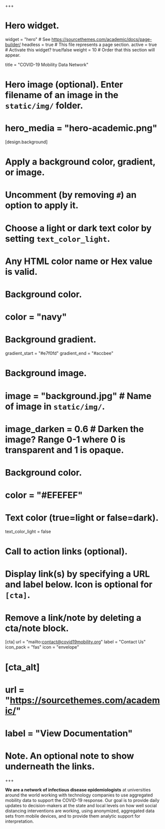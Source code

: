 +++
# Hero widget.
widget = "hero"  # See https://sourcethemes.com/academic/docs/page-builder/
headless = true  # This file represents a page section.
active = true  # Activate this widget? true/false
weight = 10  # Order that this section will appear.

title = "COVID-19 Mobility Data Network"

# Hero image (optional). Enter filename of an image in the `static/img/` folder.
# hero_media = "hero-academic.png"

[design.background]
  # Apply a background color, gradient, or image.
  #   Uncomment (by removing `#`) an option to apply it.
  #   Choose a light or dark text color by setting `text_color_light`.
  #   Any HTML color name or Hex value is valid.
  
  # Background color.
  # color = "navy"
  
  # Background gradient.
  gradient_start = "#e7f0fd"
  gradient_end = "#accbee"
  
  # Background image.
  # image = "background.jpg"  # Name of image in `static/img/`.
  # image_darken = 0.6  # Darken the image? Range 0-1 where 0 is transparent and 1 is opaque.

  # Background color.
  #  color = "#EFEFEF"

  # Text color (true=light or false=dark).
  text_color_light = false

# Call to action links (optional).
#   Display link(s) by specifying a URL and label below. Icon is optional for `[cta]`.
#   Remove a link/note by deleting a cta/note block.
[cta]
  url = "mailto:contact@covid19mobility.org"
  label = "Contact Us"
  icon_pack = "fas"
  icon = "envelope"
  
# [cta_alt]
#  url = "https://sourcethemes.com/academic/"
#  label = "View Documentation"

# Note. An optional note to show underneath the links.

+++

**We are a network of infectious disease epidemiologists** at universities around the world working with technology companies to use aggregated mobility data to support the COVID-19 response. Our goal is to provide daily updates to decision-makers at the state and local levels on how well social distancing interventions are working, using anonymized, aggregated data sets from mobile devices, and to provide them analytic support for interpretation.